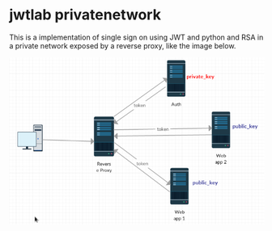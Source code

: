 # jwtlab privatenetwork

This is a implementation of single sign on using JWT and python and RSA in a private network exposed by a reverse proxy, like the image below.

![Architecture](fig.png)
